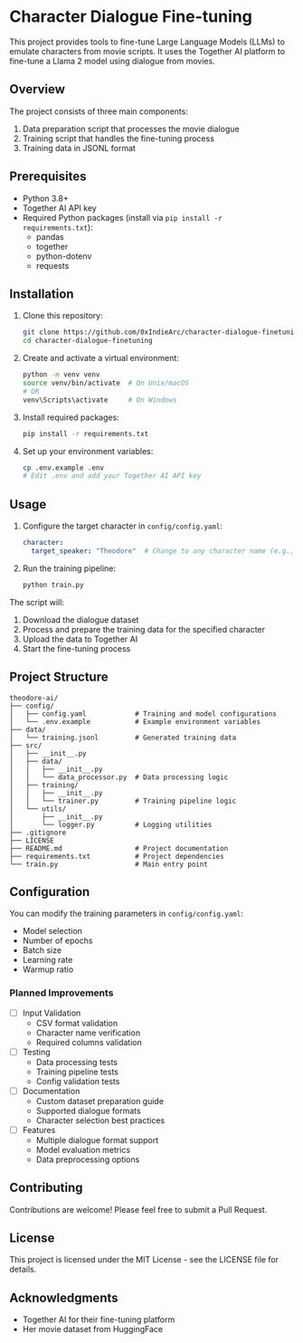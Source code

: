 # Character Dialogue Fine-tuning

This project provides tools to fine-tune Large Language Models (LLMs) to emulate characters from movie scripts. It uses the Together AI platform to fine-tune a Llama 2 model using dialogue from movies.

## Overview

The project consists of three main components:
1. Data preparation script that processes the movie dialogue
2. Training script that handles the fine-tuning process
3. Training data in JSONL format

## Prerequisites

- Python 3.8+
- Together AI API key
- Required Python packages (install via `pip install -r requirements.txt`):
  - pandas
  - together
  - python-dotenv
  - requests

## Installation

1. Clone this repository:
   ```bash
   git clone https://github.com/0xIndieArc/character-dialogue-finetuning.git
   cd character-dialogue-finetuning
   ```

2. Create and activate a virtual environment:
   ```bash
   python -m venv venv
   source venv/bin/activate  # On Unix/macOS
   # OR
   venv\Scripts\activate     # On Windows
   ```

3. Install required packages:
   ```bash
   pip install -r requirements.txt
   ```

4. Set up your environment variables:
   ```bash
   cp .env.example .env
   # Edit .env and add your Together AI API key
   ```

## Usage

1. Configure the target character in `config/config.yaml`:
   ```yaml
   character:
     target_speaker: "Theodore"  # Change to any character name (e.g., "Samantha")
   ```

2. Run the training pipeline:
   ```bash
   python train.py
   ```

The script will:
1. Download the dialogue dataset
2. Process and prepare the training data for the specified character
3. Upload the data to Together AI
4. Start the fine-tuning process

## Project Structure

```
theodore-ai/
├── config/
│   ├── config.yaml            # Training and model configurations
│   └── .env.example           # Example environment variables
├── data/
│   └── training.jsonl         # Generated training data
├── src/
│   ├── __init__.py
│   ├── data/
│   │   ├── __init__.py
│   │   └── data_processor.py  # Data processing logic
│   ├── training/
│   │   ├── __init__.py
│   │   └── trainer.py         # Training pipeline logic
│   └── utils/
│       ├── __init__.py
│       └── logger.py          # Logging utilities
├── .gitignore
├── LICENSE
├── README.md                  # Project documentation
├── requirements.txt           # Project dependencies
└── train.py                   # Main entry point
```

## Configuration

You can modify the training parameters in `config/config.yaml`:
- Model selection
- Number of epochs
- Batch size
- Learning rate
- Warmup ratio

### Planned Improvements
- [ ] Input Validation
  - CSV format validation
  - Character name verification
  - Required columns validation
- [ ] Testing
  - Data processing tests
  - Training pipeline tests
  - Config validation tests
- [ ] Documentation
  - Custom dataset preparation guide
  - Supported dialogue formats
  - Character selection best practices
- [ ] Features
  - Multiple dialogue format support
  - Model evaluation metrics
  - Data preprocessing options

## Contributing

Contributions are welcome! Please feel free to submit a Pull Request.

## License

This project is licensed under the MIT License - see the LICENSE file for details.

## Acknowledgments

- Together AI for their fine-tuning platform
- Her movie dataset from HuggingFace